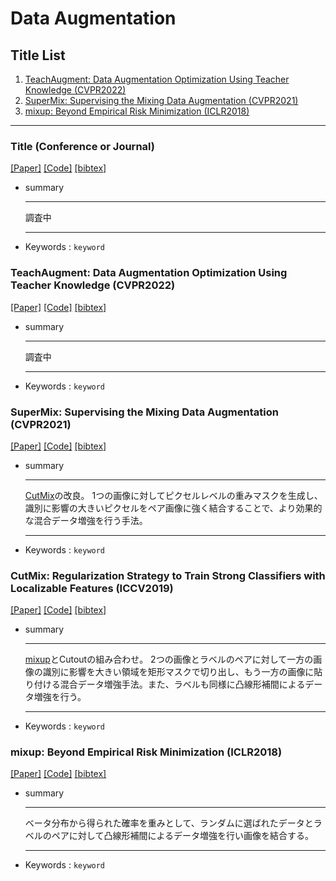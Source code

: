# Data Augmentation

## Title List

1. [TeachAugment: Data Augmentation Optimization Using Teacher Knowledge (CVPR2022)](#teachaugment-data-augmentation-optimization-using-teacher-knowledge-cvpr2022)
2. [SuperMix: Supervising the Mixing Data Augmentation (CVPR2021)](#supermix-supervising-the-mixing-data-augmentation-cvpr2021)
3. [mixup: Beyond Empirical Risk Minimization (ICLR2018)](#mixup-beyond-empirical-risk-minimization-iclr2018)

---

### Title (Conference or Journal)

[[Paper]]()
[[Code]]()
[[bibtex]]()

- summary  
    ***
    調査中
    ***
- Keywords : `keyword`

### TeachAugment: Data Augmentation Optimization Using Teacher Knowledge (CVPR2022)

[[Paper]](https://openaccess.thecvf.com/content/CVPR2022/papers/Suzuki_TeachAugment_Data_Augmentation_Optimization_Using_Teacher_Knowledge_CVPR_2022_paper.pdf)
[[Code]](https://github.com/DensoITLab/TeachAugment)
[[bibtex]](https://openaccess.thecvf.com/content/CVPR2022/html/Suzuki_TeachAugment_Data_Augmentation_Optimization_Using_Teacher_Knowledge_CVPR_2022_paper.html)

- summary  
    ***
    調査中
    ***
- Keywords : `keyword`

### SuperMix: Supervising the Mixing Data Augmentation (CVPR2021)

[[Paper]](https://openaccess.thecvf.com/content/CVPR2021/papers/Dabouei_SuperMix_Supervising_the_Mixing_Data_Augmentation_CVPR_2021_paper.pdf)
[[Code]](https://github.com/alldbi/SuperMix)
[[bibtex]](https://github.com/alldbi/SuperMix)

- summary  
    ***
    [CutMix](#cutmix-regularization-strategy-to-train-strong-classifiers-with-localizable-features-iccv2019)の改良。
    1つの画像に対してピクセルレベルの重みマスクを生成し、識別に影響の大きいピクセルをペア画像に強く結合することで、より効果的な混合データ増強を行う手法。
    ***
- Keywords : `keyword`

### CutMix: Regularization Strategy to Train Strong Classifiers with Localizable Features (ICCV2019)

[[Paper]](https://openaccess.thecvf.com/content_ICCV_2019/papers/Yun_CutMix_Regularization_Strategy_to_Train_Strong_Classifiers_With_Localizable_Features_ICCV_2019_paper.pdf)
[[Code]](https://github.com/clovaai/CutMix-PyTorch)
[[bibtex]](https://openaccess.thecvf.com/content_ICCV_2019/html/Yun_CutMix_Regularization_Strategy_to_Train_Strong_Classifiers_With_Localizable_Features_ICCV_2019_paper.html)

- summary  
    ***
    [mixup](#mixup-beyond-empirical-risk-minimization-iclr2018)とCutoutの組み合わせ。
    2つの画像とラベルのペアに対して一方の画像の識別に影響を大きい領域を矩形マスクで切り出し、もう一方の画像に貼り付ける混合データ増強手法。また、ラベルも同様に凸線形補間によるデータ増強を行う。
    ***
- Keywords : `keyword`

### mixup: Beyond Empirical Risk Minimization (ICLR2018)

[[Paper]](https://openreview.net/pdf?id=r1Ddp1-Rb)
[[Code]](https://github.com/facebookresearch/mixup-cifar10)
[[bibtex]](https://openreview.net/forum?id=r1Ddp1-Rb&;noteId=r1Ddp1-Rb)

- summary  
    ***
    ベータ分布から得られた確率を重みとして、ランダムに選ばれたデータとラベルのペアに対して凸線形補間によるデータ増強を行い画像を結合する。
    ***
- Keywords : `keyword`
